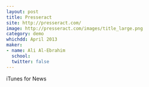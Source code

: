 ```yaml
---
layout: post
title: Presseract
site: http://presseract.com/
image: http://presseract.com/images/title_large.png
category: demo 
whichdd: April 2013
maker:
- name: Ali Al-Ebrahim
  school: 
  twitter: false
---
```

iTunes for News

